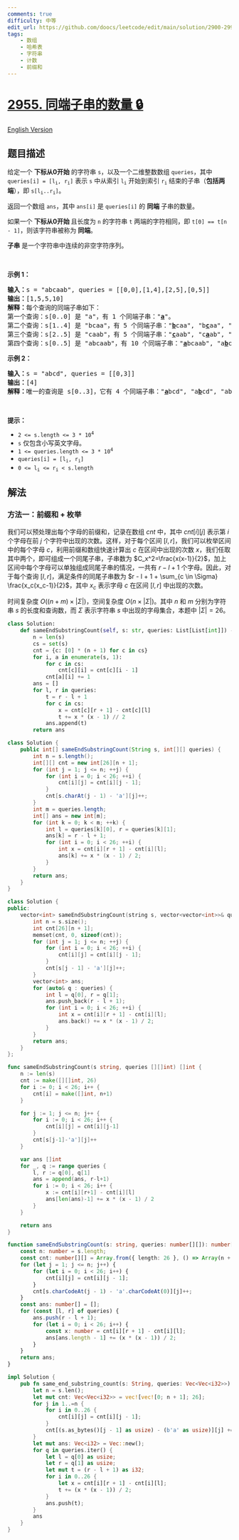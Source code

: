 ```yaml
---
comments: true
difficulty: 中等
edit_url: https://github.com/doocs/leetcode/edit/main/solution/2900-2999/2955.Number%20of%20Same-End%20Substrings/README.md
tags:
    - 数组
    - 哈希表
    - 字符串
    - 计数
    - 前缀和
---
```


# [2955. 同端子串的数量 🔒](https://leetcode.cn/problems/number-of-same-end-substrings)

[English Version](/solution/2900-2999/2955.Number%20of%20Same-End%20Substrings/README_EN.md)

## 题目描述

<!-- 这里写题目描述 -->

<p>给定一个 <strong>下标从0开始</strong>&nbsp;的字符串 <code>s</code>，以及一个二维整数数组 <code>queries</code>，其中 <code>queries[i] = [l<sub>i</sub>, r<sub>i</sub>]</code> 表示 <code>s</code> 中从索引 <code>l<sub>i</sub></code> 开始到索引 <code>r<sub>i</sub></code> 结束的子串（<strong>包括两端</strong>），即 <code>s[l<sub>i</sub>..r<sub>i</sub>]</code>。</p>

<p>返回一个数组 <code>ans</code>，其中 <code>ans[i]</code> 是 <code>queries[i]</code> 的 <strong>同端</strong> 子串的数量。</p>

<p>如果一个&nbsp;<strong>下标从0开始 </strong>且长度为 <code>n</code> 的字符串 <code>t</code> 两端的字符相同，即 <code>t[0] == t[n - 1]</code>，则该字符串被称为 <strong>同端</strong>。</p>

<p><strong>子串</strong> 是一个字符串中连续的非空字符序列。</p>

<p>&nbsp;</p>

<p><b>示例 1：</b></p>

<pre>
<b>输入：</b>s = "abcaab", queries = [[0,0],[1,4],[2,5],[0,5]]
<b>输出：</b>[1,5,5,10]
<b>解释：</b>每个查询的同端子串如下：
第一个查询：s[0..0] 是 "a"，有 1 个同端子串："<strong><u>a</u></strong>"。
第二个查询：s[1..4] 是 "bcaa"，有 5 个同端子串："<strong><u>b</u></strong>caa", "b<strong><u>c</u></strong>aa", "bc<strong><u>a</u></strong>a", "bca<strong><u>a</u></strong>", "bc<strong><u>aa</u></strong>"。
第三个查询：s[2..5] 是 "caab"，有 5 个同端子串："<strong><u>c</u></strong>aab", "c<strong><u>a</u></strong>ab", "ca<strong><u>a</u></strong>b", "caa<strong><u>b</u></strong>", "c<strong><u>aa</u></strong>b"。
第四个查询：s[0..5] 是 "abcaab"，有 10 个同端子串："<strong><u>a</u></strong>bcaab", "a<strong><u>b</u></strong>caab", "ab<strong><u>c</u></strong>aab", "abc<strong><u>a</u></strong>ab", "abca<strong><u>a</u></strong>b", "abcaa<strong><u>b</u></strong>", "abc<strong><u>aa</u></strong>b", "<strong><u>abca</u></strong>ab", "<strong><u>abcaa</u></strong>b", "a<strong><u>bcaab</u></strong>"。</pre>

<p><b>示例 2：</b></p>

<pre>
<b>输入：</b>s = "abcd", queries = [[0,3]]
<b>输出：</b>[4]
<b>解释：</b>唯一的查询是 s[0..3]，它有 4 个同端子串："<strong><u>a</u></strong>bcd", "a<strong><u>b</u></strong>cd", "ab<strong><u>c</u></strong>d", "abc<strong><u>d</u></strong>"。
</pre>

<p>&nbsp;</p>

<p><b>提示：</b></p>

<ul>
	<li><code>2 &lt;= s.length &lt;= 3 * 10<sup>4</sup></code></li>
	<li><code>s</code> 仅包含小写英文字母。</li>
	<li><code>1 &lt;= queries.length &lt;= 3 * 10<sup>4</sup></code></li>
	<li><code>queries[i] = [l<sub>i</sub>, r<sub>i</sub>]</code></li>
	<li><code>0 &lt;= l<sub>i</sub> &lt;= r<sub>i</sub> &lt; s.length</code></li>
</ul>

## 解法

### 方法一：前缀和 + 枚举

我们可以预处理出每个字母的前缀和，记录在数组 $cnt$ 中，其中 $cnt[i][j]$ 表示第 $i$ 个字母在前 $j$ 个字符中出现的次数。这样，对于每个区间 $[l, r]$，我们可以枚举区间中的每个字母 $c$，利用前缀和数组快速计算出 $c$ 在区间中出现的次数 $x$，我们任取其中两个，即可组成一个同尾子串，子串数为 $C_x^2=\frac{x(x-1)}{2}$，加上区间中每个字母可以单独组成同尾子串的情况，一共有 $r - l + 1$ 个字母。因此，对于每个查询 $[l, r]$，满足条件的同尾子串数为 $r - l + 1 + \sum_{c \in \Sigma} \frac{x_c(x_c-1)}{2}$，其中 $x_c$ 表示字母 $c$ 在区间 $[l, r]$ 中出现的次数。

时间复杂度 $O((n + m) \times |\Sigma|)$，空间复杂度 $O(n \times |\Sigma|)$。其中 $n$ 和 $m$ 分别为字符串 $s$ 的长度和查询数，而 $\Sigma$ 表示字符串 $s$ 中出现的字母集合，本题中 $|\Sigma|=26$。

<!-- tabs:start -->

```python
class Solution:
    def sameEndSubstringCount(self, s: str, queries: List[List[int]]) -> List[int]:
        n = len(s)
        cs = set(s)
        cnt = {c: [0] * (n + 1) for c in cs}
        for i, a in enumerate(s, 1):
            for c in cs:
                cnt[c][i] = cnt[c][i - 1]
            cnt[a][i] += 1
        ans = []
        for l, r in queries:
            t = r - l + 1
            for c in cs:
                x = cnt[c][r + 1] - cnt[c][l]
                t += x * (x - 1) // 2
            ans.append(t)
        return ans
```

```java
class Solution {
    public int[] sameEndSubstringCount(String s, int[][] queries) {
        int n = s.length();
        int[][] cnt = new int[26][n + 1];
        for (int j = 1; j <= n; ++j) {
            for (int i = 0; i < 26; ++i) {
                cnt[i][j] = cnt[i][j - 1];
            }
            cnt[s.charAt(j - 1) - 'a'][j]++;
        }
        int m = queries.length;
        int[] ans = new int[m];
        for (int k = 0; k < m; ++k) {
            int l = queries[k][0], r = queries[k][1];
            ans[k] = r - l + 1;
            for (int i = 0; i < 26; ++i) {
                int x = cnt[i][r + 1] - cnt[i][l];
                ans[k] += x * (x - 1) / 2;
            }
        }
        return ans;
    }
}
```

```cpp
class Solution {
public:
    vector<int> sameEndSubstringCount(string s, vector<vector<int>>& queries) {
        int n = s.size();
        int cnt[26][n + 1];
        memset(cnt, 0, sizeof(cnt));
        for (int j = 1; j <= n; ++j) {
            for (int i = 0; i < 26; ++i) {
                cnt[i][j] = cnt[i][j - 1];
            }
            cnt[s[j - 1] - 'a'][j]++;
        }
        vector<int> ans;
        for (auto& q : queries) {
            int l = q[0], r = q[1];
            ans.push_back(r - l + 1);
            for (int i = 0; i < 26; ++i) {
                int x = cnt[i][r + 1] - cnt[i][l];
                ans.back() += x * (x - 1) / 2;
            }
        }
        return ans;
    }
};
```

```go
func sameEndSubstringCount(s string, queries [][]int) []int {
	n := len(s)
	cnt := make([][]int, 26)
	for i := 0; i < 26; i++ {
		cnt[i] = make([]int, n+1)
	}

	for j := 1; j <= n; j++ {
		for i := 0; i < 26; i++ {
			cnt[i][j] = cnt[i][j-1]
		}
		cnt[s[j-1]-'a'][j]++
	}

	var ans []int
	for _, q := range queries {
		l, r := q[0], q[1]
		ans = append(ans, r-l+1)
		for i := 0; i < 26; i++ {
			x := cnt[i][r+1] - cnt[i][l]
			ans[len(ans)-1] += x * (x - 1) / 2
		}
	}

	return ans
}
```

```ts
function sameEndSubstringCount(s: string, queries: number[][]): number[] {
    const n: number = s.length;
    const cnt: number[][] = Array.from({ length: 26 }, () => Array(n + 1).fill(0));
    for (let j = 1; j <= n; j++) {
        for (let i = 0; i < 26; i++) {
            cnt[i][j] = cnt[i][j - 1];
        }
        cnt[s.charCodeAt(j - 1) - 'a'.charCodeAt(0)][j]++;
    }
    const ans: number[] = [];
    for (const [l, r] of queries) {
        ans.push(r - l + 1);
        for (let i = 0; i < 26; i++) {
            const x: number = cnt[i][r + 1] - cnt[i][l];
            ans[ans.length - 1] += (x * (x - 1)) / 2;
        }
    }
    return ans;
}
```

```rust
impl Solution {
    pub fn same_end_substring_count(s: String, queries: Vec<Vec<i32>>) -> Vec<i32> {
        let n = s.len();
        let mut cnt: Vec<Vec<i32>> = vec![vec![0; n + 1]; 26];
        for j in 1..=n {
            for i in 0..26 {
                cnt[i][j] = cnt[i][j - 1];
            }
            cnt[(s.as_bytes()[j - 1] as usize) - (b'a' as usize)][j] += 1;
        }
        let mut ans: Vec<i32> = Vec::new();
        for q in queries.iter() {
            let l = q[0] as usize;
            let r = q[1] as usize;
            let mut t = (r - l + 1) as i32;
            for i in 0..26 {
                let x = cnt[i][r + 1] - cnt[i][l];
                t += (x * (x - 1)) / 2;
            }
            ans.push(t);
        }
        ans
    }
}
```

<!-- tabs:end -->

<!-- end -->
